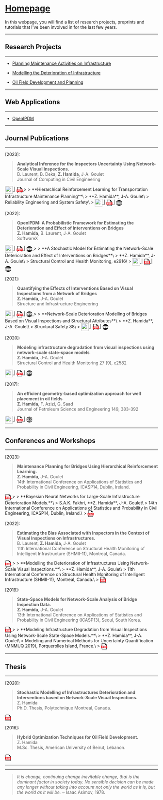 # [Homepage](https://zachamida.github.io)

In this webpage, you will find a list of research projects, preprints and tutorials that I've been involved in for the last few years.

---

## Research Projects

---

* [Planning Maintenance Activities on Infrastructure](/pages/PMA_page.md)

* [Modelling the Deterioration of Infrastructure](/pages/SHM_page.md)

* [Oil Field Development and Planning](/pages/WPO_page.md)

---

## Web Applications

---

* [OpenIPDM](https://openipdm.streamlit.app)

---

## Journal Publications

---
\[2023\]:
> **Analytical Inference for the Inspectors Uncertainty Using Network-Scale Visual Inspections.**\
> B. Laurent, B. Deka, **Z. Hamida**, J-A. Goulet\
> Journal of Computing in Civil Engineering\
> <a href="https://www.youtube.com/watch?v=TYxGk99cC6M">
<img style='vertical-align:middle;' src="/images/YouTube.png" width="25" height="25">
</a> | <a href="/pdf/BL_BD_ZH_JG_2023.pdf">
<img style='vertical-align:middle;' src="/images/PDF_icon.png" width="20" height="20">
</a>
>
> **Hierarchical Reinforcement Learning for Transportation Infrastructure Maintenance Planning**\
> **Z. Hamida**, J-A. Goulet\
> Reliability Engineering and System Safety\
> <a href="https://youtu.be/4jnUAYb9kkI">
<img style='vertical-align:middle;' src="/images/YouTube.png" width="25" height="25">
</a> | <a href="/pdf/Hamida_Goulet_RLI_2023_preprint.pdf">
<img style='vertical-align:middle;' src="/images/PDF_icon.png" width="20" height="20">
</a> | <a href="https://doi.org/10.1016/j.ress.2023.109214">
<img style='vertical-align:middle;' src="/images/WWW-Icon.png" width="20" height="20">
</a>

\[2022\]:
> **OpenIPDM: A Probabilistic Framework for Estimating the Deterioration and Effect of Interventions on Bridges**\
> **Z. Hamida**, B. Laurent, J-A. Goulet\
> SoftwareX\
> <a href="https://youtube.com/playlist?list=PLSng2Crfnjmpu7RbEsfExY3gwI2FwxIjU">
<img style='vertical-align:middle;' src="/images/YouTube.png" width="25" height="25">
</a> | <a href="https://doi.org/10.1016/j.softx.2022.101077">
<img style='vertical-align:middle;' src="/images/PDF_icon.png" width="20" height="20">
</a> | <a href="https://github.com/CivML-PolyMtl/OpenIPDM">
<img style='vertical-align:middle;' src="/images/WWW-Icon.png" width="20" height="20">
</a>
>
> **A Stochastic Model for Estimating the Network-Scale Deterioration and Effect of Interventions on Bridges**\
> **Z. Hamida**, J-A. Goulet\
> Structural Control and Health Monitoring, e2916\
> <a href="https://www.youtube.com/watch?v=vx6ATEoEuUE">
<img style='vertical-align:middle;' src="/images/YouTube.png" width="25" height="25">
</a> | <a href="/pdf/Hamida_Goulet_NSA_2022.pdf">
<img style='vertical-align:middle;' src="/images/PDF_icon.png" width="20" height="20">
</a> | <a href="https://dx.doi.org/10.1002/stc.2916">
<img style='vertical-align:middle;' src="/images/WWW-Icon.png" width="20" height="20">
</a>

\[2021\]:
> **Quantifying the Effects of Interventions Based on Visual Inspections from a Network of Bridges**\
> **Z. Hamida**, J-A. Goulet\
> Structure and Infrastructure Engineering\
> <a href="https://www.youtube.com/watch?v=8CsiYl1LdUI">
<img style='vertical-align:middle;' src="/images/YouTube.png" width="25" height="25">
</a> | <a href="/pdf/QEI_Hamida_Goulet_2021 Preprint.pdf">
<img style='vertical-align:middle;' src="/images/PDF_icon.png" width="20" height="20">
</a> | <a href="https://doi.org/10.1080/15732479.2021.1919149">
<img style='vertical-align:middle;' src="/images/WWW-Icon.png" width="20" height="20">
</a>
>
> **Network-Scale Deterioration Modelling of Bridges Based on Visual Inspections and Structural Attributes**\
> **Z. Hamida**, J-A. Goulet\
> Structural Safety 88\
> <a href="https://www.youtube.com/watch?v=YLkn-RaC2IU">
<img style='vertical-align:middle;' src="/images/YouTube.png" width="25" height="25">
</a> | <a href="/pdf/SSMKR_Hamida_Goulet_2020 Preprint.pdf">
<img style='vertical-align:middle;' src="/images/PDF_icon.png" width="20" height="20">
</a> | <a href="http://dx.doi.org/10.1016/j.strusafe.2020.102024">
<img style='vertical-align:middle;' src="/images/WWW-Icon.png" width="20" height="20">
</a>

\[2020\]:
> **Modeling infrastructure degradation from visual inspections using network‐scale state‐space models**\
> **Z. Hamida**, J-A. Goulet\
> Structural Control and Health Monitoring 27 (9), e2582\
> <a href="https://www.youtube.com/watch?v=GBk35UW9m5A">
<img style='vertical-align:middle;' src="/images/YouTube.png" width="25" height="25">
</a> | <a href="/pdf/Hamida_Goulet_VI_SSM_2020.pdf">
<img style='vertical-align:middle;' src="/images/PDF_icon.png" width="20" height="20">
</a> | <a href="https://dx.doi.org/10.1002/stc.2582">
<img style='vertical-align:middle;' src="/images/WWW-Icon.png" width="20" height="20">
</a>

\[2017\]:
> **An efficient geometry-based optimization approach for well placement in oil fields**\
> **Z. Hamida**, F. Azizi, G. Saad\
> Journal of Petroleum Science and Engineering 149, 383-392\
> <a href="https://www.youtube.com/watch?v=Ta96GRc1aMo">
<img style='vertical-align:middle;' src="/images/YouTube.png" width="25" height="25">
</a> | <a href="/pdf/WPO_Hamida_et_al_2017.pdf">
<img style='vertical-align:middle;' src="/images/PDF_icon.png" width="20" height="20">
</a> | <a href="https://dx.doi.org/10.1016/j.petrol.2016.10.055">
<img style='vertical-align:middle;' src="/images/WWW-Icon.png" width="20" height="20">
</a>

---

## Conferences and Workshops

---
\[2023\]:
> **Maintenance Planning for Bridges Using Hierarchical Reinforcement Learning.**\
> **Z. Hamida**, J-A. Goulet\
> 14th International Conference on Applications of Statistics and Probability in Civil Engineering, ICASP14, Dublin, Ireland.\
> <a href="/pdf/Hamida_Goulet_HRL_ICASP14.pdf">
<img style='vertical-align:middle;' src="/images/PDF_icon.png" width="20" height="20">
</a>
>
> **Bayesian Neural Networks for Large-Scale Infrastructure Deterioration Models.**\
> S.A.K. Fakhri, **Z. Hamida**, J-A. Goulet\
> 14th International Conference on Applications of Statistics and Probability in Civil Engineering, ICASP14, Dublin, Ireland.\
> <a href="/pdf/ICASP14_SSM_TAGI.pdf">
<img style='vertical-align:middle;' src="/images/PDF_icon.png" width="20" height="20">
</a>

\[2022\]:
> **Estimating the Bias Associated with Inspectors in the Context of Visual Inspections on Infrastructures.**\
> B. Laurent, **Z. Hamida**, J-A. Goulet\
> 11th International Conference on Structural Health Monitoring of Intelligent Infrastructure (SHMII-11), Montreal, Canada.\
> <a href="/pdf/IBF_Laurent_Hamida_Goulet_2022.pdf">
<img style='vertical-align:middle;' src="/images/PDF_icon.png" width="20" height="20">
</a>
>
> **Modelling the Deterioration of Infrastructures Using Network-Scale Visual Inspections.**\
> **Z. Hamida**, J-A. Goulet\
> 11th International Conference on Structural Health Monitoring of Intelligent Infrastructure (SHMII-11), Montreal, Canada.\
> <a href="/pdf/Hamida_Goulet_OFD_2022.pdf">
<img style='vertical-align:middle;' src="/images/PDF_icon.png" width="20" height="20">
</a>

\[2019\]:
> **State-Space Models for Network-Scale Analysis of Bridge Inspection Data.**\
> **Z. Hamida**, J-A. Goulet\
> 13th International Conference on Applications of Statistics and Probability in Civil Engineering (ICASP13), Seoul, South Korea.\
> <a href="https://s-space.snu.ac.kr/bitstream/10371/153317/1/106.pdf">
<img style='vertical-align:middle;' src="/images/PDF_icon.png" width="20" height="20">
</a>
>
> **Modeling Infrastructure Degradation from Visual Inspections Using Network-Scale State-Space Models.**\
> **Z. Hamida**, J-A. Goulet\
> Modeling and Numerical Methods for Uncertainty Quantification (MNMUQ 2019), Porquerolles Island, France.\
> <a href="/pdf/mnmuq2019poster.pdf">
<img style='vertical-align:middle;' src="/images/PDF_icon.png" width="20" height="20">
</a>

---

## Thesis

---

\[2020\]:
> **Stochastic Modelling of Infrastructures Deterioration and Interventions based on Network-Scale Visual Inspections.**\
> Z. Hamida\
> Ph.D. Thesis, Polytechnique Montreal, Canada.\
> <a href="/pdf/ZacharyHamida_PhDThesis_2020.pdf">
<img style='vertical-align:middle;' src="/images/PDF_icon.png" width="20" height="20">
</a>

\[2016\]: 
> **Hybrid Optimization Techniques for Oil Field Development.**\
> Z. Hamida\
> M.Sc. Thesis, American University of Beirut, Lebanon.\
> <a href="https://scholarworks.aub.edu.lb/bitstream/handle/10938/20890/t-6558.pdf?sequence=1">
<img style='vertical-align:middle;' src="/images/PDF_icon.png" width="20" height="20">
</a>

---
---

>*It is change, continuing change inevitable change, that is the dominant factor in society today. No sensible decision can be made any longer without taking into account not only the world as it is, but the world as it will be.* ~ Isaac Asimov, 1978.